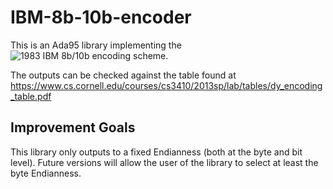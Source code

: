 # IBM-8b-10b-encoder

This is an Ada95 library implementing the ![1983 IBM 8b/10b encoding scheme](https://en.wikipedia.org/wiki/8b/10b_encoding). 

The outputs can be checked against the table found at https://www.cs.cornell.edu/courses/cs3410/2013sp/lab/tables/dy_encoding_table.pdf

## Improvement Goals
This library only outputs to a fixed Endianness (both at the byte and bit level). Future versions will allow the user of the library to select at least the byte Endianness.
